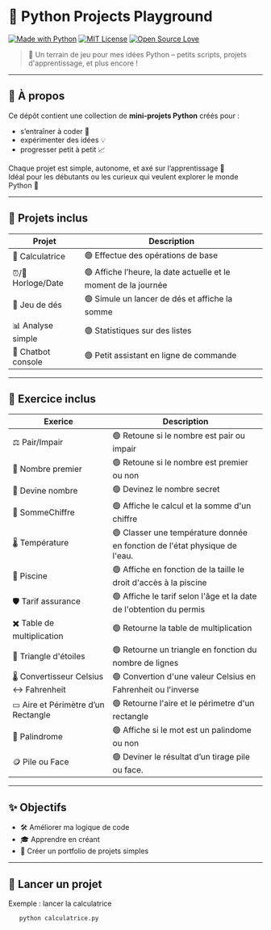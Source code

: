 # 🐍 Python Projects Playground

[![Made with Python](https://img.shields.io/badge/Made%20with-Python-3776AB?logo=python&logoColor=white)](https://www.python.org/)
[![MIT License](https://img.shields.io/badge/License-MIT-green.svg)](LICENSE)
[![Open Source Love](https://img.shields.io/badge/Open%20Source-%F0%9F%92%9A-brightgreen)]()

> 🚀 Un terrain de jeu pour mes idées Python – petits scripts, projets d'apprentissage, et plus encore !

---

## 🧠 À propos

Ce dépôt contient une collection de **mini-projets Python** créés pour :
- s’entraîner à coder 🧪
- expérimenter des idées 💡
- progresser petit à petit 📈

Chaque projet est simple, autonome, et axé sur l’apprentissage 🐣  
Idéal pour les débutants ou les curieux qui veulent explorer le monde Python 🐍

---

## 📁 Projets inclus

| Projet             | Description                                                     |
|--------------------|-----------------------------------------------------------------|
| 🧮 Calculatrice    | 🟢 Effectue des opérations de base                              |
| ⏰/📅 Horloge/Date  | 🟢 Affiche l’heure, la date actuelle et le moment de la journée |
| 🎲 Jeu de dés      | 🟢 Simule un lancer de dés et affiche la somme                  |
| 📊 Analyse simple  | 🟢 Statistiques sur des listes                                  |
| 🤖 Chatbot console | 🟢 Petit assistant en ligne de commande                         |

---
## 📁 Exercice inclus

| Exerice             | Description                                                                |
|---------------------|----------------------------------------------------------------------------|
| ⚖️ Pair/Impair      | 🟢 Retoune si le nombre est pair ou impair                                 |
| 🔢 Nombre premier   | 🟢 Retoune si le nombre est premier ou non                                 |
| 🎯 Devine nombre    | 🟢 Devinez le nombre secret                                                |
| 🔢 SommeChiffre     | 🟢 Affiche le calcul et la somme d'un chiffre                              |
| 🌡️ Température     | 🟢 Classer une température donnée en fonction de l'état physique de l'eau. |
| 🌊 Piscine          | 🟢 Affiche en fonction de la taille le droit d'accès à la piscine          |
| 🛡️ Tarif assurance | 🟢 Affiche le tarif selon l'âge et la date de l'obtention du permis        |
| ✖️ Table de multiplication | 🟢 Retourne la table de multiplication                                     |
| 🔺 Triangle d'étoiles | 🟢 Retourne un triangle en fonction du nombre de lignes                    |
| 🌡️ Convertisseur Celsius ↔ Fahrenheit | 🟢 Convertion d'une valeur Celsius en Fahrenheit ou l'inverse              |
| ▭ Aire et Périmètre d’un Rectangle   | 🟢 Retourne l'aire et le périmetre d'un rectangle                          |
| 🔁 Palindrome    | 🟢 Affiche si le mot est un palindome ou non                               |
| 🪙 Pile ou Face    | 🟢 Deviner le résultat d’un tirage pile ou face.                                                             |






---
## ✨ Objectifs

- 🛠 Améliorer ma logique de code
- 🎓 Apprendre en créant
- 💼 Créer un portfolio de projets simples

---

## 🚀 Lancer un projet
Exemple : lancer la calculatrice
```bash
   python calculatrice.py
